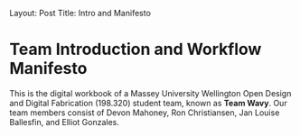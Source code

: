 <!DOCTYPE html>
<html>

<head> 

Layout: Post
Title: Intro and Manifesto

</head>

<body> 

<H1> Team Introduction and Workflow Manifesto </H1>

<p>This is the digital workbook of a Massey University Wellington Open Design and Digital Fabrication (198.320) student team, known as <strong>Team Wavy</strong>. Our team members consist of Devon Mahoney, Ron Christiansen, Jan Louise Ballesfin, and Elliot Gonzales.</p>

</body>

</html>